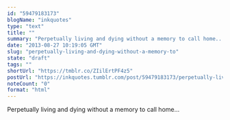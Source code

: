 ```yaml
---
id: "59479183173"
blogName: "inkquotes"
type: "text"
title: ""
summary: "Perpetually living and dying without a memory to call home..."
date: "2013-08-27 10:19:05 GMT"
slug: "perpetually-living-and-dying-without-a-memory-to"
state: "draft"
tags: ""
shortUrl: "https://tmblr.co/ZIilErtPF4z5"
postUrl: "https://inkquotes.tumblr.com/post/59479183173/perpetually-living-and-dying-without-a-memory-to"
noteCount: "0"
format: "html"
---
```


Perpetually living and dying without a memory to call home…